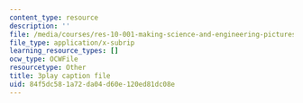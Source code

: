 ```yaml
---
content_type: resource
description: ''
file: /media/courses/res-10-001-making-science-and-engineering-pictures-a-practical-guide-to-presenting-your-work-spring-2016/84f5dc581a72da04d60e120ed81dc08e_plCuZVzK6kk.srt
file_type: application/x-subrip
learning_resource_types: []
ocw_type: OCWFile
resourcetype: Other
title: 3play caption file
uid: 84f5dc58-1a72-da04-d60e-120ed81dc08e
---
```


